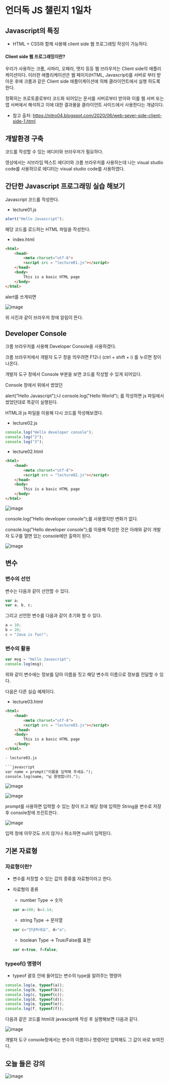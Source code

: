 # 언더독 JS 챌린지 1일차

## Javascript의 특징

- HTML + CSS와 함께 사용해 client side 웹 프로그래밍 작성이 가능하다.

#### Client side 웹 프로그래밍이란?

우리가 사용하는 크롬, 사파리, 오페라, 엣지 등등 웹 브라우저는 Client side의 애플리케이션이다. 이러한 애플리케이션은 웹 페이지(HTML, Javascript)를 서버로 부터 받아온 후에 크롬과 같은 Client side 애플이케이션에 의해 클라이언트에서 실행 하도록 한다.

정확히는 프로토콜로부터 코드화 되어있는 문서를 서버로부터 받아와 이를 웹 서버 또는 앱 서버에서 해석하고 이에 대한 결과물을 클라이언트 사이드에서 사용한다는 개념이다.

* 참고 출처: https://nitro04.blogspot.com/2020/06/web-sever-side-client-side-1.html


## 개발환경 구축

코드를 작성할 수 있는 에디터와 브라우저가 필요하다.

영상에서는 서브라임 텍스트 에디터와 크롬 브라우저를 사용하는데 나는 visual studio code를 사용하므로 에디터는 visual studio code를 사용하였다.

## 간단한 Javascript 프로그래밍 실습 해보기

Javascript 코드를 작성한다.
- lecture01.js

```javascript
alert("Hello Javascript");
```

해당 코드를 로드하는 HTML 파일을 작성한다.
- index.html

```html
<html>
    <head> 
        <meta charset="utf-8">
        <script src = "lecture01.js"></script>
    </head>
    <body>
        This is a basic HTML page
    </body>
</html>
```

alert를 쓰게되면

![image](https://github.com/Jaeboong/Study/assets/158824294/b3fb0262-ec82-44d9-9a21-171166468cf8)

위 사진과 같이 브라우저 창에 알림이 뜬다.

## Developer Console

크롬 브라우저를 사용해 Developer Console을 사용하겠다.

크롬 브라우저에서 개발자 도구 창을 띄우려면 F12나 (ctrl + shift + i) 를 누르면 창이 나온다.

개발자 도구 창에서 Console 부분을 보면 코드를 작성할 수 있게 되어있다.

Console 창에서 위에서 썼었던

alert("Hello Javascript");나 console.log("Hello World"); 를 작성하면 js 파일에서 썼었던대로 똑같이 실행된다.

HTML과 js 파일을 이용해 다시 코드를 작성해보겠다.

- lecture02.js

```javascript
console.log("Hello developer console");
console.log("2");
console.log("3");
```

- lecture02.html

```html
<html>
    <head> 
        <meta charset="utf-8">
        <script src = "lecture02.js"></script>
    </head>
    <body>
        This is a basic HTML page
    </body>
</html>
```

![image](https://github.com/Jaeboong/Study/assets/158824294/3edbb2b8-8ad1-4a39-a6b3-2105f60e5406)

console.log("Hello developer console");를 사용했지만 변화가 없다.

console.log("Hello developer console");를 이용해 작성한 것은 아래와 같이 개발자 도구를 열면 있는 console에만 출력이 된다.

![image](https://github.com/Jaeboong/Study/assets/158824294/ba6aebab-ce42-4683-b63b-4006d1fdf7d8)

## 변수

### 변수의 선언

변수는 다음과 같이 선언할 수 있다.

```javascript
var a;
var a, b, c;
```

그리고 선언한 변수를 다음과 같이 초기화 할 수 있다.

```javascript
a = 10;
b = 20;
c = "Java is fun!";
```

### 변수의 활용

```javascript
var msg = "Hello Javascript";
console.log(msg);
```

위와 같이 변수에는 정보를 담아 이름을 짓고 해당 변수의 이름으로 정보를 전달할 수 있다.

다음은 다른 실습 예제이다.

- lecture03.html
  
```html
<html>
    <head> 
        <meta charset="utf-8">
        <script src = "lecture03.js"></script>
    </head>
    <body>
        This is a basic HTML page
    </body>
</html>

- lecture03.js

```javascript
var name = prompt("이름을 입력해 주세요.");
console.log(name, "님 환영합니다.");
```

![image](https://github.com/Jaeboong/Study/assets/158824294/0f7b3102-16c2-46e8-86ba-7179a81c3bfa)

![image](https://github.com/Jaeboong/Study/assets/158824294/995cb72b-0914-4037-bd29-ca3dadc1690a)

prompt를 사용하면 입력할 수 있는 창이 뜨고 해당 창에 입력한 String을 변수로 저장 후 console창에 프린트한다.

![image](https://github.com/Jaeboong/Study/assets/158824294/95f33850-79d1-4bca-aebb-78640039bc5e)

입력 창에 아무것도 쓰지 않거나 취소하면 null이 입력된다.

## 기본 자료형

### 자료형이란?

- 변수를 저장할 수 있는 값의 종류를 자료형이라고 한다.
- 자료형의 종류
  
  * number Type -> 숫자

  ```javascript
  var a=100; b=3.14;
  ```
  
  * string Type -> 문자열
 
  ```javascript
  var c="안녕하세요", d="a";
  ```
  
  * boolean Type -> True/False를 표현
 
  ```javascript
  var e=true, f=false;
  ```

###  typeof() 명령어

  - typeof 괄호 안에 들어있는 변수의 type을 알려주는 명령어

```javascript
console.log(a, typeof(a));
console.log(b, typeof(b));
console.log(c, typeof(c));
console.log(d, typeof(d));
console.log(e, typeof(e));
console.log(f, typeof(f));
```

다음과 같은 코드를 html과 javascipt에 작성 후 실행해보면 다음과 같다.

![image](https://github.com/Jaeboong/Study/assets/158824294/906f96bd-dc22-4815-a278-9f320989d5d2)

개발자 도구 console창에서는 변수의 이름이나 명령어만 입력해도 그 값이 바로 보여진다.

## 오늘 들은 강의

![image](https://github.com/Jaeboong/Study/assets/158824294/94ddf089-ed9f-4e22-b4d2-1dead2b9c241)




